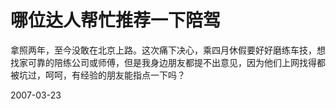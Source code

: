 # 哪位达人帮忙推荐一下陪驾

拿照两年，至今没敢在北京上路。这次痛下决心，乘四月休假要好好磨练车技，想找家可靠的陪练公司或师傅，但是我身边朋友都提不出意见，因为他们上网找得都被坑过，呵呵，有经验的朋友能指点一下吗？

2007-03-23